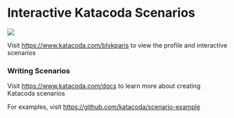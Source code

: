 # Interactive Katacoda Scenarios

[![](http://shields.katacoda.com/katacoda/blvkparis/count.svg)](https://www.katacoda.com/blvkparis "Get your profile on Katacoda.com")

Visit https://www.katacoda.com/blvkparis to view the profile and interactive scenarios

### Writing Scenarios
Visit https://www.katacoda.com/docs to learn more about creating Katacoda scenarios

For examples, visit https://github.com/katacoda/scenario-example
